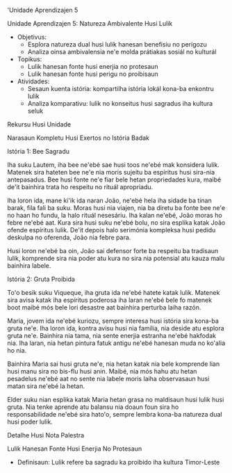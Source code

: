 'Unidade Aprendizajen 5

Unidade Aprendizajen 5: Natureza Ambivalente Husi Lulik
- Objetivus:
  * Esplora natureza dual husi lulik hanesan benefisiu no perigozu
  * Analiza oinsa ambivalensia ne'e molda prátiakas sosiál no kulturál
- Topikus:
  * Lulik hanesan fonte husi enerjia no protesaun
  * Lulik hanesan fonte husi perigu no proibisaun
- Atividades:
  * Sesaun kuenta istória: kompartilha istória lokál kona-ba enkontru lulik
  * Analiza komparativu: lulik no konseitus husi sagradus iha kultura seluk

Rekursu Husi Unidade

Narasaun Kompletu Husi Exertos no Istória Badak

Istória 1: Bee Sagradu

Iha suku Lautem, iha bee ne'ebé sae husi toos ne'ebé mak konsidera lulik. Matenek sira hateten bee ne'e nia moris sujeitu ba espíritus husi sira-nia antepasadus. Bee husi fonte ne'e fiar bele hetan propriedades kura, maibé de'it bainhira trata ho respeitu no rituál apropriadu.

Iha loron ida, mane ki'ik ida naran João, ne'ebé hela iha sidade ba tinan barak, fila fali ba suku. Moras husi nia viajen, nia ba diretu ba fonte bee ne'e no haan ho fundu, la halo rituál nesesáriu. Iha kalan ne'ebé, João moras ho febre ne'ebé aat. Kura sira husi suku ne'ebé bolu, no sira esplika katak João ofende espíritus lulik. De'it depois halo serimónia kompleksa husi pedidu deskulpa no oferenda, João nia febre para.

Husi loron ne'ebé ba oin, João sai defensor forte ba respeitu ba tradisaun lulik, komprende sira nia poder atu kura no sira nia potensial atu kauza malu bainhira labele.

Istória 2: Gruta Proibida

To'o besik suku Viqueque, iha gruta ida ne'ebé hatete katak lulik. Matenek sira avisa katak iha espíritus poderosa iha laran ne'ebé bele fo matenek boot maibé mós bele lori desastre aat bainhira perturba laiha razón.

Maria, jovem ida ne'ebé kuriozu, sempre interesa husi istória sira kona-ba gruta ne'e. Iha loron ida, kontra avisu husi nia família, nia deside atu esplora gruta ne'e. Bainhira nia tama, nia sente enerjia estranha ne'ebé hakfodak nia. Iha laran, nia hetan pintura fatuk antigu ne'ebé hanesan muda no ko'alia ho nia.

Bainhira Maria sai husi gruta ne'e, nia hetan katak nia bele komprende lian husi manu sira no bis-flu husi anin. Maibé, nia mós hahu atu hetan pesadelus ne'ebé aat no sente nia labele moris laiha observasaun husi matan sira ne'ebé la hetan.

Elder suku nian esplika katak Maria hetan grasa no maldisaun husi lulik husi gruta. Nia tenke aprende atu balansu nia doaun foun sira ho responsabilidade ne'ebé sira hato'o, sempre lembra kona-ba natureza dual husi poder lulik.

Detalhe Husi Nota Palestra

Lulik Hanesan Fonte Husi Enerjia No Protesaun

- Definisaun: Lulik refere ba sagradu ka proibido iha kultura Timor-Leste